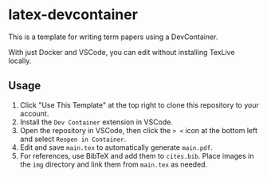 # latex-devcontainer

This is a template for writing term papers using a DevContainer.

With just Docker and VSCode, you can edit without installing TexLive locally.

## Usage

1. Click "Use This Template" at the top right to clone this repository to your account.
2. Install the `Dev Container` extension in VSCode.
3. Open the repository in VSCode, then click the `> <` icon at the bottom left and select `Reopen in Container`.
4. Edit and save `main.tex` to automatically generate `main.pdf`.
5. For references, use BibTeX and add them to `cites.bib`. Place images in the `img` directory and link them from `main.tex` as needed.
